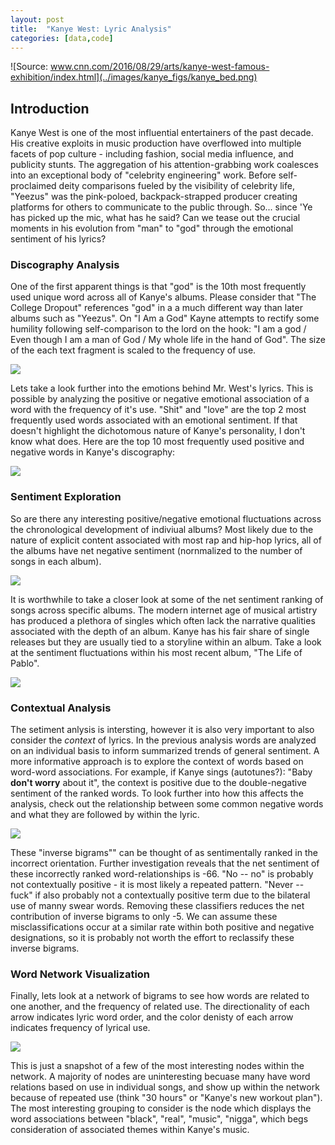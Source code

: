 ```yaml
---
layout: post
title:  "Kanye West: Lyric Analysis"
categories: [data,code]
---
```


![Source: www.cnn.com/2016/08/29/arts/kanye-west-famous-exhibition/index.html](../images/kanye_figs/kanye_bed.png)

## Introduction
Kanye West is one of the most influential entertainers of the past decade. His creative exploits in music production have overflowed into multiple facets of pop culture - including fashion, social media influence, and publicity stunts. The aggregation of his attention-grabbing work coalesces into an exceptional body of "celebrity engineering" work. Before self-proclaimed deity comparisons fueled by the visibility of celebrity life, "Yeezus" was the pink-poloed, backpack-strapped producer creating platforms for others to  communicate to the public through. So... since 'Ye has picked up the mic, what has he said? Can we tease out the crucial moments in his evolution from "man" to "god" through the emotional sentiment of his lyrics?

### Discography Analysis
One of the first apparent things is that "god" is the 10th most frequently used unique word across all of Kanye's albums. Please consider that "The College Dropout" references "god" in a a much different way than later albums such as "Yeezus". On "I Am a God" Kayne attempts to rectify some humility following self-comparison to the lord on the hook: "I am a god / Even though I am a man of God / My whole life in the hand of God". The size of the each text fragment is scaled to the frequency of use.    

![](../images/kanye_figs/wordcloud-kanye.png)

Lets take a look further into the emotions behind Mr. West's lyrics. This is possible by analyzing the positive or negative emotional association of a word with the frequency of it's use. "Shit" and "love" are the top 2 most frequently used words associated with an emotional sentiment. If that doesn't highlight the dichotomous nature of Kanye's personality, I don't know what does. Here are the top 10 most frequently used positive and negative words in Kanye's discography:  

![](../images/kanye_figs/discography_neg_pos_freq.png)  

### Sentiment Exploration
So are there any interesting positive/negative emotional fluctuations across the chronological development of indiviual albums? Most likely due to the nature of explicit content associated with most rap and hip-hop lyrics, all of the albums have net negative sentiment (nornmalized to the number of songs in each album).  

![](../images/kanye_figs/freq-table.png)

It is worthwhile to take a closer look at some of the net sentiment ranking of songs across specific albums. The modern internet age of musical artistry has produced a plethora of singles which often lack the narrative qualities associated with the depth of an album. Kanye has his fair share of single releases but they are usually tied to a storyline within an album. Take a look at the sentiment fluctuations within his most recent album, "The Life of Pablo".  

![](../images/kanye_figs/Pablo-kanye.png) 

### Contextual Analysis
The setiment anlysis is intersting, however it is also very important to also consider the *context* of lyrics. In the previous analysis words are analyzed on an individual basis to inform summarized trends of general sentiment. A more informative approach is to explore the context of words based on word-word associations. For example, if Kanye sings (autotunes?): "Baby **don't worry** about it", the context is positive due to the double-negative sentiment of the ranked words. To look further into how this affects the analysis, check out the relationship between some common negative words and what they are followed by within the lyric.  

![](../images/kanye_figs/bigrams-kanye.png)  

These "inverse bigrams"" can be thought of as sentimentally ranked in the incorrect orientation. Further investigation reveals that the net sentiment of these incorrectly ranked word-relationships is -66. "No -- no" is probably not contextually positive - it is most likely a repeated pattern. "Never -- fuck" if also probably not a contextually positive term due to the bilateral use of manny swear words. Removing these classifiers reduces the net contribution of inverse bigrams to only -5. We can assume these misclassifications occur at a similar rate within both positive and negative designations, so it is probably not worth the effort to reclassify these inverse bigrams.

### Word Network Visualization
Finally, lets look at a network of bigrams to see how words are related to one another, and the frequency of related use. The directionality of each arrow indicates lyric word order, and the color denisty of each arrow indicates frequency of lyrical use.

![](../images/kanye_figs/bigram.node3.png)

This is just a snapshot of a few of the most interesting nodes within the network. A majority of nodes are uninteresting becuase many have word relations based on use in individual songs, and show up within the network because of repeated use (think "30 hours" or "Kanye's new workout plan"). The most interesting grouping to consider is the node which displays the word associations between "black", "real", "music", "nigga", which begs consideration of associated themes within Kanye's music.